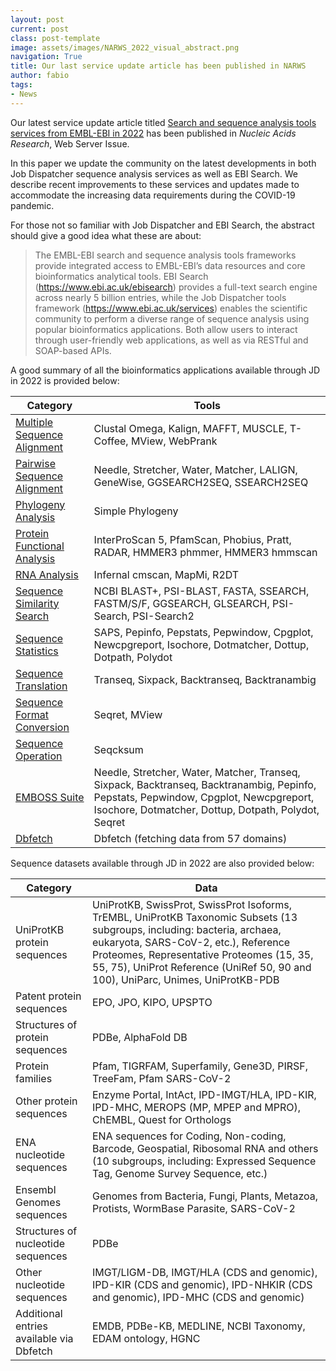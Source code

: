 ```yaml
---
layout: post
current: post
class: post-template
image: assets/images/NARWS_2022_visual_abstract.png
navigation: True
title: Our last service update article has been published in NARWS
author: fabio
tags: 
- News
---
```



Our latest service update article titled [Search and sequence analysis tools services from EMBL-EBI in 2022](https://academic.oup.com/nar/advance-article/doi/10.1093/nar/gkac240/6567472) has been published in *Nucleic Acids Research*, Web Server Issue.

In this paper we update the community on the latest developments in both Job Dispatcher sequence analysis services as well as EBI Search. 
We describe recent improvements to these services and updates made to accommodate the increasing data requirements during the COVID-19 pandemic.

For those not so familiar with Job Dispatcher and EBI Search, the abstract should give a good idea what these are about:

> The EMBL-EBI search and sequence analysis tools frameworks provide integrated access to EMBL-EBI’s data resources and core bioinformatics analytical tools. 
> EBI Search (https://www.ebi.ac.uk/ebisearch) provides a full-text search engine across nearly 5 billion entries, while the 
> Job Dispatcher tools framework (https://www.ebi.ac.uk/services) enables the scientific community to perform a diverse range of sequence analysis
> using popular bioinformatics applications. Both allow users to interact through user-friendly web applications, as well as via RESTful and SOAP-based APIs. 

A good summary of all the bioinformatics applications available through JD in 2022 is provided below:

<table style="white-space:normal;">
<thead>
  <tr>
    <th>Category</th>
    <th>Tools</th>
  </tr>
</thead>
<tbody>
  <tr>
    <td><a href="https://www.ebi.ac.uk/Tools/msa/" target="_blank" rel="noopener noreferrer">Multiple Sequence Alignment</a></td>
    <td> Clustal Omega, Kalign, MAFFT, MUSCLE, T-Coffee, MView, WebPrank</td>
  </tr>
  <tr>
    <td><a href="https://www.ebi.ac.uk/Tools/psa/" target="_blank" rel="noopener noreferrer">Pairwise Sequence Alignment</a></td>
    <td> Needle, Stretcher, Water, Matcher, LALIGN, GeneWise, GGSEARCH2SEQ, SSEARCH2SEQ</td>
  </tr>
  <tr>
    <td><a href="https://www.ebi.ac.uk/Tools/phylogeny/" target="_blank" rel="noopener noreferrer">Phylogeny Analysis</a></td>
    <td>Simple Phylogeny</td>
  </tr>
  <tr>
    <td><a href="https://www.ebi.ac.uk/Tools/pfa/" target="_blank" rel="noopener noreferrer">Protein Functional Analysis</a></td>
    <td> InterProScan 5, PfamScan, Phobius, Pratt, RADAR, HMMER3 phmmer, HMMER3 hmmscan</td>
  </tr>
  <tr>
    <td><a href="https://www.ebi.ac.uk/Tools/rna/" target="_blank" rel="noopener noreferrer">RNA Analysis</a></td>
    <td>Infernal cmscan, MapMi, R2DT</td>
  </tr>
  <tr>
    <td><a href="https://www.ebi.ac.uk/Tools/sss/" target="_blank" rel="noopener noreferrer">Sequence Similarity Search</a></td>
    <td> NCBI BLAST+, PSI-BLAST, FASTA, SSEARCH, FASTM/S/F, GGSEARCH, GLSEARCH, PSI-Search, PSI-Search2   </td>
  </tr>
  <tr>
    <td><a href="https://www.ebi.ac.uk/Tools/seqstats/" target="_blank" rel="noopener noreferrer">Sequence Statistics</a></td>
    <td> SAPS, Pepinfo, Pepstats, Pepwindow, Cpgplot, Newcpgreport, Isochore, Dotmatcher, Dottup, Dotpath, Polydot</td>
  </tr>
  <tr>
    <td><a href="https://www.ebi.ac.uk/Tools/st/" target="_blank" rel="noopener noreferrer">Sequence Translation</a></td>
    <td>Transeq, Sixpack, Backtranseq, Backtranambig</td>
  </tr>
  <tr>
    <td><a href="https://www.ebi.ac.uk/Tools/sfc/" target="_blank" rel="noopener noreferrer">Sequence Format Conversion</a></td>
    <td> Seqret, MView   </td>
  </tr>
  <tr>
    <td><a href="https://www.ebi.ac.uk/Tools/so/" target="_blank" rel="noopener noreferrer">Sequence Operation</a></td>
    <td> Seqcksum   </td>
  </tr>
  <tr>
    <td><a href="https://www.ebi.ac.uk/Tools/emboss/" target="_blank" rel="noopener noreferrer">EMBOSS Suite</a></td>
    <td> Needle, Stretcher, Water, Matcher, Transeq, Sixpack, Backtranseq, Backtranambig, Pepinfo, Pepstats, Pepwindow, Cpgplot, Newcpgreport, Isochore, Dotmatcher, Dottup, Dotpath, Polydot, Seqret</td>
  </tr>
  <tr>
    <td><a href="https://www.ebi.ac.uk/Tools/dbfetch/" target="_blank" rel="noopener noreferrer">Dbfetch</a></td>
    <td>Dbfetch (fetching data from 57 domains)</td>
  </tr>
</tbody>
</table>

Sequence datasets available through JD in 2022 are also provided below:

<table style="white-space:normal;">
<thead>
  <tr>
    <th>Category</th>
    <th>Data</th>
  </tr>
</thead>
<tbody>
  <tr>
    <td>UniProtKB protein sequences</td>
    <td>UniProtKB, SwissProt, SwissProt Isoforms, TrEMBL, UniProtKB Taxonomic Subsets (13 subgroups, including: bacteria, archaea, eukaryota, SARS-CoV-2, etc.), Reference Proteomes, Representative Proteomes (15, 35, 55, 75), UniProt Reference (UniRef 50, 90 and 100), UniParc, Unimes, UniProtKB-PDB</td>
  </tr>
  <tr>
    <td>Patent protein sequences</td>
    <td>EPO, JPO, KIPO, UPSPTO</td>
  </tr>
  <tr>
    <td>Structures of protein sequences</td>
    <td>PDBe, AlphaFold DB</td>
  </tr>
  <tr>
    <td>Protein families</td>
    <td>Pfam, TIGRFAM, Superfamily, Gene3D, PIRSF, TreeFam, Pfam SARS-CoV-2</td>
  </tr>
  <tr>
    <td>Other protein sequences</td>
    <td>Enzyme Portal, IntAct, IPD-IMGT/HLA, IPD-KIR, IPD-MHC, MEROPS (MP, MPEP and MPRO), ChEMBL, Quest for Orthologs</td>
  </tr>
  <tr>
    <td>ENA nucleotide sequences</td>
    <td>ENA sequences for Coding, Non-coding, Barcode, Geospatial, Ribosomal RNA and others (10 subgroups, including: Expressed Sequence Tag, Genome Survey Sequence, etc.)</td>
  </tr>
  <tr>
    <td>Ensembl Genomes sequences</td>
    <td>Genomes from Bacteria, Fungi, Plants, Metazoa, Protists, WormBase Parasite, SARS-CoV-2</td>
  </tr>
  <tr>
    <td>Structures of nucleotide sequences</td>
    <td>PDBe</td>
  </tr>
  <tr>
    <td>Other nucleotide sequences</td>
    <td>IMGT/LIGM-DB, IMGT/HLA (CDS and genomic), IPD-KIR (CDS and genomic), IPD-NHKIR (CDS and genomic), IPD-MHC (CDS and genomic)</td>
  </tr>
  <tr>
    <td>Additional entries available via Dbfetch</td>
    <td>EMDB, PDBe-KB, MEDLINE, NCBI Taxonomy, EDAM ontology, HGNC</td>
  </tr>
</tbody>
</table>

